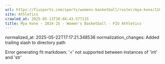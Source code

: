 ```yaml
---
url: https://fiusports.com/sports/womens-basketball/roster/mya-kone/11868/
site: Athletics
crawled_at: 2025-05-13T10:04:43.577115
title: Mya Kone - 2024-25 - Women's Basketball - FIU Athletics
---
```

normalized_at: 2025-05-22T17:17:21.348536
normalization_changes: Added trailing slash to directory path

Error generating fit markdown: '<' not supported between instances of 'int' and 'str'